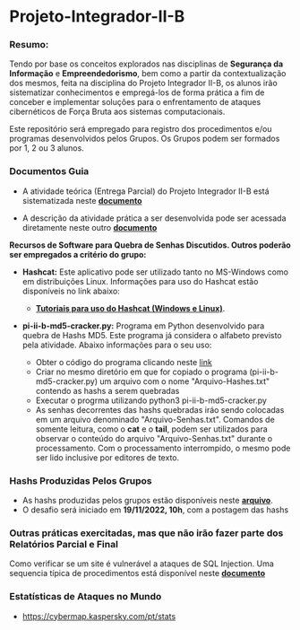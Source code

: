 # Projeto-Integrador-II-B

### Resumo:
Tendo por base os conceitos explorados nas disciplinas de **Segurança da Informação** e **Empreendedorismo**, bem como a partir da contextualização dos mesmos, feita na disciplina do Projeto Integrador II-B, os alunos irão sistematizar conhecimentos e empregá-los de forma prática a fim de conceber e implementar soluções para o enfrentamento de ataques cibernéticos de Força Bruta aos sistemas computacionais.

Este repositório será empregado para registro dos procedimentos e/ou programas desenvolvidos pelos Grupos. Os Grupos podem ser formados por 1, 2 ou 3 alunos.

### Documentos Guia 

* A atividade teórica (Entrega Parcial) do Projeto Integrador II-B está sistematizada neste **[documento](https://docs.google.com/document/d/1Em_dBCak86YgBbw-TmP5WTuPLX0AXukhA82_4V-PB8Y/edit?usp=sharing)**

* A descrição da atividade prática a ser desenvolvida pode ser acessada diretamente neste outro **[documento](https://docs.google.com/document/d/1llRsUmV8jtQPnpm_ZKTyPHc9mmyEcvvoGf9U9W20U0M/edit?usp=sharing)**

**Recursos de Software para Quebra de Senhas Discutidos. Outros poderão ser empregados a critério do grupo:**

* **Hashcat:** Este aplicativo pode ser utilizado tanto no MS-Windows como em distribuições Linux. Informações para uso do Hashcat estão disponíveis no link abaixo:
  * **[Tutoriais para uso do Hashcat (Windows e Linux)](https://github.com/adenauery/hashcat/wiki/Explorando-o--Hashcat)**. 

* **pi-ii-b-md5-cracker.py:** Programa em Python desenvolvido para quebra de Hashs MD5. Este programa já considera o alfabeto previsto pela atividade. Abaixo informações para o seu uso:
  * Obter o código do programa clicando neste [link](https://github.com/adenauery/Projeto-Integrador-II-B/blob/main/pi-ii-b-md5-cracker.py)
  * Criar no mesmo diretório em que for copiado o programa (pi-ii-b-md5-cracker.py) um arquivo com o nome "Arquivo-Hashes.txt" contendo as hashs a serem quebradas
  * Executar o progrma utilizando python3 pi-ii-b-md5-cracker.py
  * As senhas decorrentes das hashs quebradas iráo sendo colocadas em um arquivo denominado "Arquivo-Senhas.txt". Comandos de somente leitura, como o **cat** e o **tail**, podem ser utilizados para observar o conteúdo do arquivo "Arquivo-Senhas.txt" durante o processamento. Com o processamento interrompido, o mesmo pode ser lido inclusive por editores de texto.

### Hashs Produzidas Pelos Grupos

* As hashs produzidas pelos grupos estão disponíveis neste **[arquivo](https://github.com/adenauery/Projeto-Integrador-II-B/blob/main/hashs-md5-grupos.txt)**.
* O desafio será iniciado em **19/11/2022, 10h**, com a postagem das hashs

### Outras práticas exercitadas, mas que não irão fazer parte dos Relatórios Parcial e Final

Como verificar se um site é vulnerável a ataques de SQL Injection. Uma sequencia típica de procedimentos está disponível neste **[documento](https://github.com/adenauery/sqlmap/wiki/Explorando-o-SQLMAP)**

### Estatísticas de Ataques no Mundo
  * https://cybermap.kaspersky.com/pt/stats
